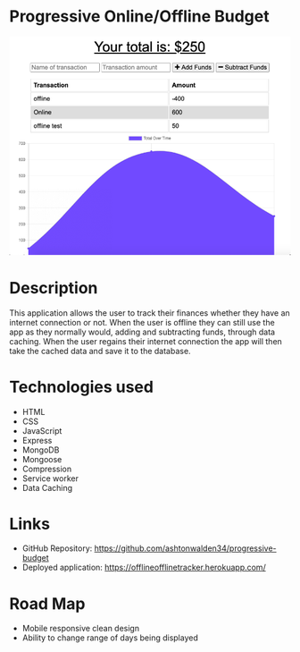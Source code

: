 # Progressive Online/Offline Budget

![Image of the budget tracker interface](./public/assets/online-offline-budget-image.png)

# Description
This application allows the user to track their finances whether they have an internet connection or not. When the user is offline they can still use the app as they normally would, adding and subtracting funds, through data caching. When the user regains their internet connection the app will then take the cached data and save it to the database. 

# Technologies used
- HTML
- CSS
- JavaScript
- Express
- MongoDB
- Mongoose
- Compression
- Service worker
- Data Caching


# Links
- GitHub Repository: https://github.com/ashtonwalden34/progressive-budget
- Deployed application: https://offlineofflinetracker.herokuapp.com/

# Road Map
- Mobile responsive clean design
- Ability to change range of days being displayed
